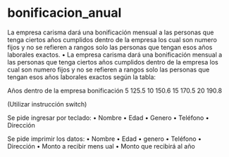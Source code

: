 # bonificacion_anual
La empresa carisma dará una bonificación mensual a las personas que tenga ciertos años cumplidos dentro de la empresa los cual son numero fijos y no se refieren a rangos solo las personas que tengan esos años laborales exactos. 
•	La empresa carisma dará una bonificación mensual a las personas que tenga ciertos años cumplidos dentro de la empresa los cual son numero fijos y no se refieren a rangos solo las personas que tengan esos años laborales exactos según la tabla:

Años dentro de la empresa	      bonificación
  5	                            125.5
  10	                          150.6
  15	                          170.5
  20	                          190.8

(Utilizar instrucción switch)

Se pide ingresar por teclado:
•	Nombre 
•	Edad
•	Genero
•	Teléfono 
•	Dirección

Se pide imprimir los datos:
•	Nombre
•	Edad 
•	genero
•	Teléfono
•	Dirección
•	Monto a recibir mens	ual
•	Monto que recibirá al año
